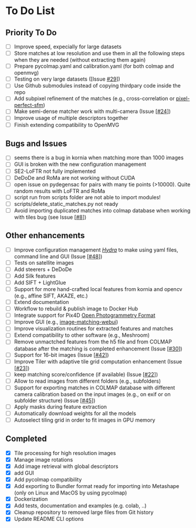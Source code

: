 # To Do List

## Priority To Do

- [ ] Improve speed, expecially for large datasets
- [ ] Store matches at low resolution and use them in all the following steps when they are needed (without extracting them again)
- [ ] Prepare pycolmap.yaml and calibration.yaml (for both colmap and openmvg)
- [ ] Testing on very large datasets ([Issue [#29](https://github.com/3DOM-FBK/deep-image-matching/issues/29)])
- [ ] Use Github submodules instead of copying thirdpary code inside the repo
- [ ] Add subpixel refinement of the matches (e.g., cross-correlation or [pixel-perfect-sfm](https://github.com/cvg/pixel-perfect-sfm))
- [ ] Make semi-dense matcher work with multi-camera (Issue [[#24](https://github.com/3DOM-FBK/deep-image-matching/issues/24)])
- [ ] Improve usage of multiple descriptors together
- [ ] Finish extending compatibility to OpenMVG

## Bugs and Issues

- [ ] seems there is a bug in kornia when matching more than 1000 images
- [ ] GUI is broken with the new configuration management
- [ ] SE2-LoFTR not fully implemented
- [ ] DeDoDe and RoMa are not working without CUDA
- [ ] open issue on pydegensac for pairs with many tie points (>10000). Quite random results with LoFTR and RoMa
- [ ] script run from scripts folder are not able to import modules!
- [ ] scripts/delete_static_matches.py not ready
- [ ] Avoid importing duplicated matches into colmap database when working with tiles bug (see Issue [[#8](https://github.com/3DOM-FBK/deep-image-matching/issues/8)])

## Other enhancements

- [ ] Improve configuration management [_Hydra_](https://hydra.cc/docs/tutorials/structured_config/schema/) to make using yaml files, command line and GUI (Issue [[#48](https://github.com/3DOM-FBK/deep-image-matching/issues/48)])
- [ ] Tests on satellite images
- [ ] Add steerers + DeDoDe
- [ ] Add Silk features
- [ ] Add SIFT + LightGlue
- [ ] Support for more hand-crafted local features from kornia and opencv (e.g., affine SIFT, AKAZE, etc.)
- [ ] Extend documentation
- [ ] Workflow to rebuild & publish image to Docker Hub
- [ ] Integrate support for Pix4D [Open Photogrammetry Format](https://github.com/Pix4D/opf-spec)
- [ ] Improve GUI (e.g., [image-matching-webui](https://github.com/Vincentqyw/image-matching-webui/tree/main))
- [ ] Improve visualization routines for extracted features and matches
- [ ] Extend compatibility to other software (e.g., Meshroom)
- [ ] Remove unmactched features from the h5 file and from COLMAP database after the matching is completed enhancement (Issue [[#30](https://github.com/3DOM-FBK/deep-image-matching/issues/30)])
- [ ] Support for 16-bit images (Issue [[#42](https://github.com/3DOM-FBK/deep-image-matching/issues/42)])
- [ ] Improve Tiler with adaptive tile grid computation enhancement (Issue [[#23](https://github.com/3DOM-FBK/deep-image-matching/issues/23)])
- [ ] keep matching score/confidence (if available) (Issue [[#22](https://github.com/3DOM-FBK/deep-image-matching/issues/22)])
- [ ] Allow to read images from different folders (e.g., subfolders)
- [ ] Support for exporting matches in COLMAP database with different camera calibration based on the input images (e.g., on exif or on subfolder structure) (Issue [[#45](https://github.com/3DOM-FBK/deep-image-matching/issues/45)])
- [ ] Apply masks during feature extraction
- [ ] Automatically download weights for all the models
- [ ] Autoselect tiling grid in order to fit images in GPU memory

## Completed

- [x] Tile processing for high resolution images
- [x] Manage image rotations
- [x] Add image retrieval with global descriptors
- [x] add GUI
- [x] Add pycolmap compatibility
- [x] Add exporting to Bundler format ready for importing into Metashape (only on Linux and MacOS by using pycolmap)
- [x] Dockerization
- [x] Add tests, documentation and examples (e.g. colab, ..)
- [x] Cleanup repository to removed large files from Git history
- [x] Update README CLI options
